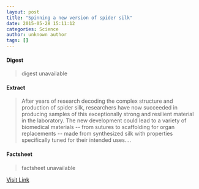 ```yaml
---
layout: post
title: "Spinning a new version of spider silk"
date: 2015-05-28 15:11:12
categories: Science
author: unknown author
tags: []
---
```



#### Digest
>digest unavailable

#### Extract
>After years of research decoding the complex structure and production of spider silk, researchers have now succeeded in producing samples of this exceptionally strong and resilient material in the laboratory. The new development could lead to a variety of biomedical materials -- from sutures to scaffolding for organ replacements -- made from synthesized silk with properties specifically tuned for their intended uses....

#### Factsheet
>factsheet unavailable

[Visit Link](http://feeds.sciencedaily.com/~r/sciencedaily/~3/iJZIaQR43gI/150528111112.htm)


